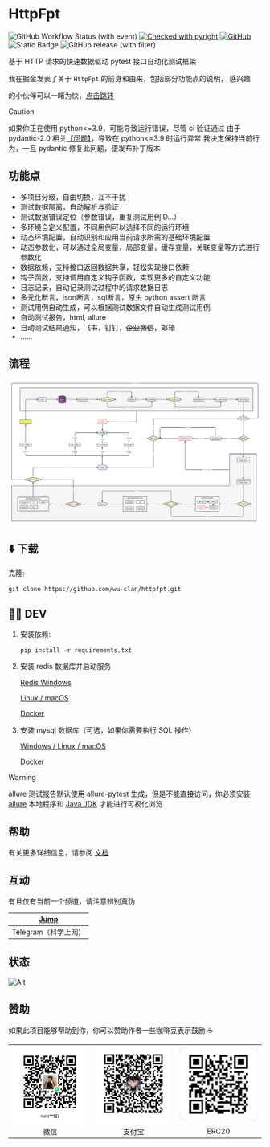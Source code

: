 # HttpFpt

![GitHub Workflow Status (with event)](https://img.shields.io/github/actions/workflow/status/wu-clan/httpfpt/ci.yml?logo=github)
[![Checked with pyright](https://microsoft.github.io/pyright/img/pyright_badge.svg)](https://microsoft.github.io/pyright/)
[![GitHub](https://img.shields.io/github/license/wu-clan/httpfpt)](https://github.com/wu-clan/httpfpt/blob/master/LICENSE)
![Static Badge](https://img.shields.io/badge/python-3.8%20%7C%203.9%20%7C%203.10%20%7C%203.11%20%7C%203.12-blue)
![GitHub release (with filter)](https://img.shields.io/github/v/release/wu-clan/httpfpt)

基于 HTTP 请求的快速数据驱动 pytest 接口自动化测试框架

我在掘金发表了关于 `HttpFpt` 的前身和由来，包括部分功能点的说明， 感兴趣

的小伙伴可以一睹为快，[点击跳转](https://juejin.cn/post/7224314619867136037)

> [!CAUTION]
> 如果你正在使用 python<=3.9，可能导致运行错误，尽管 ci 验证通过
> 由于 pydantic-2.0 相关[【问题】](https://github.com/pydantic/pydantic/pull/8209)，导致在 python<=3.9 时运行异常
> 我决定保持当前行为，一旦 pydantic 修复此问题，便发布补丁版本

## 功能点

- 多项目分级，自由切换，互不干扰
- 测试数据隔离，自动解析与验证
- 测试数据错误定位（参数错误，重复测试用例ID...）
- 多环境自定义配置，不同用例可以选择不同的运行环境
- 动态环境配置，自动识别和应用当前请求所需的基础环境配置
- 动态参数化，可以通过全局变量，局部变量，缓存变量，关联变量等方式进行参数化
- 数据依赖，支持接口返回数据共享，轻松实现接口依赖
- 钩子函数，支持调用自定义钩子函数，实现更多的自定义功能
- 日志记录，自动记录测试过程中的请求数据日志
- 多元化断言，json断言，sql断言，原生 python assert 断言
- 测试用例自动生成，可以根据测试数据文件自动生成测试用例
- 自动测试报告，html, allure
- 自动测试结果通知，飞书，钉钉，~~企业微信~~，邮箱
- ......

## 流程

![httpfpt_flowchart](https://github.com/wu-clan/image/blob/master/httpfpt_flowchart.png?raw=true)

## ⬇️ 下载

克隆:

```shell
git clone https://github.com/wu-clan/httpfpt.git
```

## 🧑‍💻 DEV

1. 安装依赖:

    ```shell
    pip install -r requirements.txt
    ```

2. 安装 redis 数据库并启动服务

   [Redis Windows](https://github.com/redis-windows/redis-windows)

   [Linux / macOS](https://redis.io/download/)

   [Docker](https://hub.docker.com/_/redis)

3. 安装 mysql 数据库（可选，如果你需要执行 SQL 操作）

   [Windows / Linux / macOS](https://dev.mysql.com/downloads/installer/)

   [Docker](https://hub.docker.com/_/mysql)

> [!WARNING]
> allure 测试报告默认使用 allure-pytest
> 生成，但是不能直接访问，你必须安装 [allure](https://www.yuque.com/poloyy/python/aiqlmi)
> 本地程序和 [Java JDK](https://adoptopenjdk.net/archive.html?variant=openjdk8&jvmVariant=hotspot) 才能进行可视化浏览

## 帮助

有关更多详细信息，请参阅 [文档](https://wu-clan.github.io/httpfpt_docs)

## 互动

有且仅有当前一个频道，请注意辨别真伪

| [Jump](https://t.me/+ZlPhIFkPp7E4NGI1) |
|----------------------------------------|
| Telegram（科学上网）                         |

## 状态

![Alt](https://repobeats.axiom.co/api/embed/98343c7bb6875c60a529fff021611eceecb296f1.svg "Repo beats analytics image")

## 赞助

如果此项目能够帮助到你，你可以赞助作者一些咖啡豆表示鼓励 :coffee:

<table>
  <tr>
    <td><img src="https://github.com/wu-clan/image/blob/master/pay/weixin.jpg?raw=true" width="180px" alt="WeChat"/>
    <td><img src="https://github.com/wu-clan/image/blob/master/pay/zfb.jpg?raw=true" width="180px" alt="Alipay"/>
    <td><img src="https://github.com/wu-clan/image/blob/master/pay/ERC20.jpg?raw=true" width="180px" alt="0x40D5e2304b452256afD9CE2d3d5531dc8d293138"/>
  </tr>
  <tr>
    <td align="center">微信</td>
    <td align="center">支付宝</td>
    <td align="center">ERC20</td>
  </tr>
</table>

